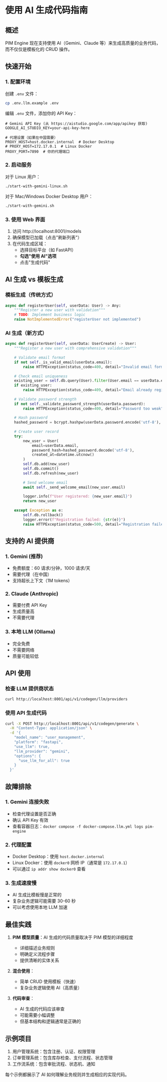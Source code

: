 # 使用 AI 生成代码指南

## 概述

PIM Engine 现在支持使用 AI（Gemini、Claude 等）来生成高质量的业务代码，而不仅仅是模板化的 CRUD 操作。

## 快速开始

### 1. 配置环境

创建 `.env` 文件：
```bash
cp .env.llm.example .env
```

编辑 `.env` 文件，添加你的 API Key：
```env
# Gemini API Key (从 https://aistudio.google.com/app/apikey 获取)
GOOGLE_AI_STUDIO_KEY=your-api-key-here

# 代理设置（如果在中国需要）
PROXY_HOST=host.docker.internal  # Docker Desktop
# PROXY_HOST=172.17.0.1  # Linux Docker
PROXY_PORT=7890  # 你的代理端口
```

### 2. 启动服务

对于 Linux 用户：
```bash
./start-with-gemini-linux.sh
```

对于 Mac/Windows Docker Desktop 用户：
```bash
./start-with-gemini.sh
```

### 3. 使用 Web 界面

1. 访问 http://localhost:8001/models
2. 确保模型已加载（点击"刷新列表"）
3. 在代码生成区域：
   - 选择目标平台（如 FastAPI）
   - **勾选"使用 AI"选项**
   - 点击"生成代码"

## AI 生成 vs 模板生成

### 模板生成（传统方式）
```python
async def registerUser(self, userData: User) -> Any:
    """Register a new user with validation"""
    # TODO: Implement business logic
    raise NotImplementedError("registerUser not implemented")
```

### AI 生成（新方式）
```python
async def registerUser(self, userData: UserCreate) -> User:
    """Register a new user with comprehensive validation"""
    
    # Validate email format
    if not self._is_valid_email(userData.email):
        raise HTTPException(status_code=400, detail="Invalid email format")
    
    # Check email uniqueness
    existing_user = self.db.query(User).filter(User.email == userData.email).first()
    if existing_user:
        raise HTTPException(status_code=409, detail="Email already registered")
    
    # Validate password strength
    if not self._validate_password_strength(userData.password):
        raise HTTPException(status_code=400, detail="Password too weak")
    
    # Hash password
    hashed_password = bcrypt.hashpw(userData.password.encode('utf-8'), bcrypt.gensalt())
    
    # Create user record
    try:
        new_user = User(
            email=userData.email,
            password_hash=hashed_password.decode('utf-8'),
            created_at=datetime.utcnow()
        )
        self.db.add(new_user)
        self.db.commit()
        self.db.refresh(new_user)
        
        # Send welcome email
        await self._send_welcome_email(new_user.email)
        
        logger.info(f"User registered: {new_user.email}")
        return new_user
        
    except Exception as e:
        self.db.rollback()
        logger.error(f"Registration failed: {str(e)}")
        raise HTTPException(status_code=500, detail="Registration failed")
```

## 支持的 AI 提供商

### 1. Gemini (推荐)
- 免费额度：60 请求/分钟，1000 请求/天
- 需要代理（在中国）
- 支持超长上下文（1M tokens）

### 2. Claude (Anthropic)
- 需要付费 API Key
- 生成质量高
- 不需要代理

### 3. 本地 LLM (Ollama)
- 完全免费
- 不需要网络
- 质量可能较低

## API 使用

### 检查 LLM 提供商状态
```bash
curl http://localhost:8001/api/v1/codegen/llm/providers
```

### 使用 API 生成代码
```bash
curl -X POST http://localhost:8001/api/v1/codegen/generate \
  -H "Content-Type: application/json" \
  -d '{
    "model_name": "user_management",
    "platform": "fastapi",
    "use_llm": true,
    "llm_provider": "gemini",
    "options": {
      "use_llm_for_all": true
    }
  }'
```

## 故障排除

### 1. Gemini 连接失败
- 检查代理设置是否正确
- 确认 API Key 有效
- 查看容器日志：`docker compose -f docker-compose.llm.yml logs pim-engine`

### 2. 代理配置
- Docker Desktop：使用 `host.docker.internal`
- Linux Docker：使用 `docker0` 网桥 IP（通常是 `172.17.0.1`）
- 可以通过 `ip addr show docker0` 查看

### 3. 生成速度慢
- AI 生成比模板慢是正常的
- 复杂业务逻辑可能需要 30-60 秒
- 可以考虑使用本地 LLM 加速

## 最佳实践

1. **PIM 模型质量**：AI 生成的代码质量取决于 PIM 模型的详细程度
   - 详细描述业务规则
   - 明确定义流程步骤
   - 提供清晰的实体关系

2. **混合使用**：
   - 简单 CRUD 使用模板（快速）
   - 复杂业务逻辑使用 AI（高质量）

3. **代码审查**：
   - AI 生成的代码应该审查
   - 可能需要小幅调整
   - 但基本结构和逻辑通常是正确的

## 示例项目

1. 用户管理系统：包含注册、认证、权限管理
2. 订单管理系统：包含库存检查、支付流程、状态管理
3. 工作流系统：包含审批流程、状态机、通知

每个示例都展示了 AI 如何理解业务规则并生成相应的实现代码。